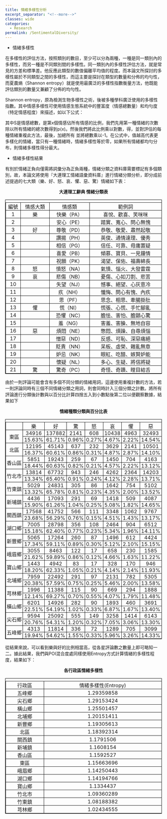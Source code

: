 ```yaml
---
title: 情緒多樣性分析
excerpt_separator: "<!--more-->"
classes: wide
categories:
  - Research
permalink: /SentimentalDiversity/
---
```


<style>
table, th, td {
  border: 1px solid black;
  border-collapse: collapse;
  text-align: center;
  vertical-align: middle;
  padding: 0px;
}
td > p {
  display: contents;
  vertical-align: middle;
  text-align: center;
}
tbody, thead {
  width: 100%;
  display: table;
}
img {
    display: block;
    margin: 0 auto;
}
</style>
<ul><li><a id="_Ref118225626"></a>情緒多樣性</li></ul><p>在多樣性的評估方法，按照類別的數目，至少可以分為兩種，一種是同一類別內的多樣性，而另一種是不同類別間的多樣性。同一類別內的多樣性評估方法，就是常見的方差和標準差。他反應此類型的數值偏離平均值的程度。而本論文所探討的多樣性屬於不同類型之間的多樣性，而這主要是探討在類型的數量和分佈的均勻性，而夏農熵（Shannon entropy）就是使用最廣泛的多樣性指數衡量方法，他既能評估類別的數量又兼顧了分佈的均勻性。</p><p>Shannon entropy，原為檢測生物多樣性之術，後被多種學科廣泛使用的多樣性指數。其中情感多樣性可使用情感生態系統中的豐富度（情感總數量）和均勻度（特定情感程度）來描述，如以下公式：</p><p>其中S是情感總數，是第x個情感佔所有情感的比例，我們先用第一種情緒的次數除以所有情緒的總次數得到p(x)。然後我們將此比例乘以對數，得，並對評估的每種情緒重複此方法，最後，加總所有 並將總數乘以-1。在公式中，值越高代表更多樣化的情緒，當只有一種情緒時，情緒多樣性等於零，如果所有情緒都均勻分布，則情緒多樣性得分最大。</p><ul><li><a id="_Ref118365435"></a><a id="_Ref116587638"></a><a id="_Toc119100651"></a>情緒多樣性結果</li></ul><p>有別於情緒正負向僅需將詞彙分為正負兩種，情緒分類之資料庫需要標記有多個類別，故，本論文將使用『大連理工情緒語彙資料庫』進行情緒分類分析，即分成前述提過的七大類（樂、好、怒、哀、懼、惡、驚）情緒如下表：<b><center>大連理工辭典 情緒分類表</center></b></p><table><tr><td><p>編號</p></td><td><p>情感大類</p></td><td><p>情感類</p></td><td><p>範例詞</p></td></tr><tr><td><p>1</p></td><td><p>樂</p></td><td><p>快樂（PA）</p></td><td><p>喜悅、歡喜、笑咪咪</p></td></tr><tr><td><p>2</p></td><td></td><td><p>安心（PE）</p></td><td><p>踏實、寬心、問心無愧</p></td></tr><tr><td><p>3</p></td><td><p>好</p></td><td><p>尊敬（PD）</p></td><td><p>恭敬、敬愛、肅然起敬</p></td></tr><tr><td><p>4</p></td><td></td><td><p>讚揚（PH）</p></td><td><p>英俊、通情達理、優秀</p></td></tr><tr><td><p>5</p></td><td></td><td><p>相信（PG）</p></td><td><p>信任、可靠、毋庸置疑</p></td></tr><tr><td><p>6</p></td><td></td><td><p>喜愛（PB）</p></td><td><p>傾慕、寶貝、一見鐘情</p></td></tr><tr><td><p>7</p></td><td></td><td><p>祝願（PK）</p></td><td><p>渴望、保佑、福壽綿長</p></td></tr><tr><td><p>8</p></td><td><p>怒</p></td><td><p>憤怒（NA）</p></td><td><p>氣憤、惱火、大發雷霆</p></td></tr><tr><td><p>9</p></td><td><p>哀</p></td><td><p>悲傷（NB）</p></td><td><p>憂傷、心如刀割、悲苦</p></td></tr><tr><td><p>10</p></td><td></td><td><p>失望（NJ）</p></td><td><p>憾事、絕望、心灰意冷</p></td></tr><tr><td><p>11</p></td><td></td><td><p>疚（NH）</p></td><td><p>懺悔、問心有愧、內疚</p></td></tr><tr><td><p>12</p></td><td></td><td><p>思（PF）</p></td><td><p>思念、相思、牽腸掛肚</p></td></tr><tr><td><p>13</p></td><td><p>懼</p></td><td><p>慌（NI）</p></td><td><p>慌張、心慌、手忙腳亂</p></td></tr><tr><td><p>14</p></td><td></td><td><p>恐懼（NC）</p></td><td><p>膽怯、害怕、膽顫心驚</p></td></tr><tr><td><p>15</p></td><td></td><td><p>羞（NG）</p></td><td><p>害羞、害臊、無地自容</p></td></tr><tr><td><p>16</p></td><td><p>惡</p></td><td><p>煩悶（NE）</p></td><td><p>憋悶、煩躁、自尋煩惱</p></td></tr><tr><td><p>17</p></td><td></td><td><p>憎惡（ND）</p></td><td><p>反感、可恥、深惡痛絕</p></td></tr><tr><td><p>18</p></td><td></td><td><p>貶責（NN）</p></td><td><p>呆板、虛榮、雜亂無章</p></td></tr><tr><td><p>19</p></td><td></td><td><p>妒忌（NK）</p></td><td><p>眼紅、吃醋、嫉賢妒能</p></td></tr><tr><td><p>20</p></td><td></td><td><p>懷疑（NL）</p></td><td><p>多心、生疑、將信將疑</p></td></tr><tr><td><p>21</p></td><td><p>驚</p></td><td><p>驚奇（PC）</p></td><td><p>奇怪、奇蹟、瞠目結舌</p></td></tr></table><p>由於一則評論可能會含有多個不同分類的情緒用詞，這邊使用重複計數的方法，若一則評論同時有三個不同情緒分類之用詞，則會同時計入三個分類之計數。將所有評論進行分類後計數與以百分比計算四捨五入到小數點後第二位以便觀察數據，結果如下<b><center>情緒種類分類與百分比表</center></b></p><table><tr><td></td><td><p>樂</p></td><td><p>好</p></td><td><p>驚</p></td><td><p>怒</p></td><td><p>哀</p></td><td><p>懼</p></td><td><p>惡</p></td></tr><tr><td rowspan="2"><p>東區</p></td><td><p>34916</p></td><td><p>137882</p></td><td><p>2141</p></td><td><p>608</p></td><td><p>10438</p></td><td><p>4963</p></td><td><p>32493</p></td></tr><tr><td><p>15.63%</p></td><td><p>61.71%</p></td><td><p>0.96%</p></td><td><p>0.27%</p></td><td><p>4.67%</p></td><td><p>2.22%</p></td><td><p>14.54%</p></td></tr><tr><td rowspan="2"><p>北區</p></td><td><p>12195</p></td><td><p>45143</p></td><td><p>637</p></td><td><p>232</p></td><td><p>3629</p></td><td><p>2141</p></td><td><p>10501</p></td></tr><tr><td><p>16.37%</p></td><td><p>60.61%</p></td><td><p>0.86%</p></td><td><p>0.31%</p></td><td><p>4.87%</p></td><td><p>2.87%</p></td><td><p>14.10%</p></td></tr><tr><td rowspan="2"><p>香山區</p></td><td><p>5851</p></td><td><p>19243</p></td><td><p>259</p></td><td><p>67</p></td><td><p>1450</p></td><td><p>704</p></td><td><p>4163</p></td></tr><tr><td><p>18.44%</p></td><td><p>60.63%</p></td><td><p>0.82%</p></td><td><p>0.21%</p></td><td><p>4.57%</p></td><td><p>2.22%</p></td><td><p>13.12%</p></td></tr><tr><td rowspan="2"><p>竹北市</p></td><td><p>13814</p></td><td><p>67732</p></td><td><p>943</p></td><td><p>246</p></td><td><p>4262</p></td><td><p>2364</p></td><td><p>14203</p></td></tr><tr><td><p>13.34%</p></td><td><p>65.40%</p></td><td><p>0.91%</p></td><td><p>0.24%</p></td><td><p>4.12%</p></td><td><p>2.28%</p></td><td><p>13.71%</p></td></tr><tr><td rowspan="2"><p>竹東鎮</p></td><td><p>5029</p></td><td><p>24831</p></td><td><p>305</p></td><td><p>86</p></td><td><p>1642</p></td><td><p>754</p></td><td><p>5102</p></td></tr><tr><td><p>13.32%</p></td><td><p>65.78%</p></td><td><p>0.81%</p></td><td><p>0.23%</p></td><td><p>4.35%</p></td><td><p>2.00%</p></td><td><p>13.52%</p></td></tr><tr><td rowspan="2"><p>新埔鎮</p></td><td><p>4436</p></td><td><p>17093</p></td><td><p>291</p></td><td><p>69</p></td><td><p>1418</p></td><td><p>509</p></td><td><p>4087</p></td></tr><tr><td><p>15.90%</p></td><td><p>61.26%</p></td><td><p>1.04%</p></td><td><p>0.25%</p></td><td><p>5.08%</p></td><td><p>1.82%</p></td><td><p>14.65%</p></td></tr><tr><td rowspan="2"><p>關西鎮</p></td><td><p>17568</p></td><td><p>41752</p></td><td><p>566</p></td><td><p>111</p></td><td><p>3348</p></td><td><p>1062</p></td><td><p>9767</p></td></tr><tr><td><p>23.68%</p></td><td><p>56.29%</p></td><td><p>0.76%</p></td><td><p>0.15%</p></td><td><p>4.51%</p></td><td><p>1.43%</p></td><td><p>13.17%</p></td></tr><tr><td rowspan="2"><p>湖口鄉</p></td><td><p>7005</p></td><td><p>28798</p></td><td><p>356</p></td><td><p>108</p></td><td><p>2464</p></td><td><p>904</p></td><td><p>6512</p></td></tr><tr><td><p>15.18%</p></td><td><p>62.40%</p></td><td><p>0.77%</p></td><td><p>0.23%</p></td><td><p>5.34%</p></td><td><p>1.96%</p></td><td><p>14.11%</p></td></tr><tr><td rowspan="2"><p>新豐鄉</p></td><td><p>5065</p></td><td><p>17264</p></td><td><p>260</p></td><td><p>87</p></td><td><p>1496</p></td><td><p>612</p></td><td><p>4424</p></td></tr><tr><td><p>17.34%</p></td><td><p>59.11%</p></td><td><p>0.89%</p></td><td><p>0.30%</p></td><td><p>5.12%</p></td><td><p>2.10%</p></td><td><p>15.15%</p></td></tr><tr><td rowspan="2"><p>峨眉鄉</p></td><td><p>3055</p></td><td><p>8463</p></td><td><p>122</p></td><td><p>17</p></td><td><p>658</p></td><td><p>230</p></td><td><p>1585</p></td></tr><tr><td><p>21.62%</p></td><td><p>59.89%</p></td><td><p>0.86%</p></td><td><p>0.12%</p></td><td><p>4.66%</p></td><td><p>1.63%</p></td><td><p>11.22%</p></td></tr><tr><td rowspan="2"><p>寶山鄉</p></td><td><p>1443</p></td><td><p>4942</p></td><td><p>83</p></td><td><p>17</p></td><td><p>328</p></td><td><p>170</p></td><td><p>946</p></td></tr><tr><td><p>18.20%</p></td><td><p>62.33%</p></td><td><p>1.05%</p></td><td><p>0.21%</p></td><td><p>4.14%</p></td><td><p>2.14%</p></td><td><p>11.93%</p></td></tr><tr><td rowspan="2"><p>北埔鄉</p></td><td><p>7959</p></td><td><p>22492</p></td><td><p>291</p></td><td><p>97</p></td><td><p>2131</p></td><td><p>782</p></td><td><p>5305</p></td></tr><tr><td><p>20.38%</p></td><td><p>57.59%</p></td><td><p>0.75%</p></td><td><p>0.25%</p></td><td><p>5.46%</p></td><td><p>2.00%</p></td><td><p>13.58%</p></td></tr><tr><td rowspan="2"><p>芎林鄉</p></td><td><p>1996</p></td><td><p>11388</p></td><td><p>115</p></td><td><p>90</p></td><td><p>669</p></td><td><p>294</p></td><td><p>1888</p></td></tr><tr><td><p>12.14%</p></td><td><p>69.27%</p></td><td><p>0.70%</p></td><td><p>0.55%</p></td><td><p>4.07%</p></td><td><p>1.79%</p></td><td><p>11.48%</p></td></tr><tr><td rowspan="2"><p>橫山鄉</p></td><td><p>6201</p></td><td><p>14926</p></td><td><p>282</p></td><td><p>90</p></td><td><p>1893</p></td><td><p>460</p></td><td><p>3691</p></td></tr><tr><td><p>22.51%</p></td><td><p>54.19%</p></td><td><p>1.02%</p></td><td><p>0.33%</p></td><td><p>6.87%</p></td><td><p>1.67%</p></td><td><p>13.40%</p></td></tr><tr><td rowspan="2"><p>尖石鄉</p></td><td><p>9594</p></td><td><p>25092</p></td><td><p>555</p></td><td><p>149</p></td><td><p>3258</p></td><td><p>1414</p></td><td><p>6143</p></td></tr><tr><td><p>20.76%</p></td><td><p>54.31%</p></td><td><p>1.20%</p></td><td><p>0.32%</p></td><td><p>7.05%</p></td><td><p>3.06%</p></td><td><p>13.30%</p></td></tr><tr><td rowspan="2"><p>五峰鄉</p></td><td><p>4313</p></td><td><p>11814</p></td><td><p>336</p></td><td><p>72</p></td><td><p>1289</p></td><td><p>705</p></td><td><p>3099</p></td></tr><tr><td><p>19.94%</p></td><td><p>54.62%</p></td><td><p>1.55%</p></td><td><p>0.33%</p></td><td><p>5.96%</p></td><td><p>3.26%</p></td><td><p>14.33%</p></td></tr></table><p>從結果來說，可以看到樂與好的比例相當高，從各星評論數之數量上即可略知一二。據此結果，我們與POI混合度處同樣使用Entropy方式計算情緒的多樣性程度，結果如下：<b><center><a id="_Toc119100659"></a>各行政區情緒多樣性</center></b></p><table><tr><td><p>行政區</p></td><td><p>情緒多樣性(Entropy)</p></td></tr><tr><td><p>五峰鄉</p></td><td><p>1.29359858</p></td></tr><tr><td><p>尖石鄉</p></td><td><p>1.29153424</p></td></tr><tr><td><p>橫山鄉</p></td><td><p>1.25501457</p></td></tr><tr><td><p>北埔鄉</p></td><td><p>1.20151411</p></td></tr><tr><td><p>新豐鄉</p></td><td><p>1.19305613</p></td></tr><tr><td><p>北區</p></td><td><p>1.18392314</p></td></tr><tr><td><p>關西鎮</p></td><td><p>1.1791506</p></td></tr><tr><td><p>新埔鎮</p></td><td><p>1.1608154</p></td></tr><tr><td><p>香山區</p></td><td><p>1.1592527</p></td></tr><tr><td><p>東區</p></td><td><p>1.15663696</p></td></tr><tr><td><p>峨眉鄉</p></td><td><p>1.14250443</p></td></tr><tr><td><p>湖口鄉</p></td><td><p>1.14194766</p></td></tr><tr><td><p>寶山鄉</p></td><td><p>1.1334437</p></td></tr><tr><td><p>竹北市</p></td><td><p>1.09360289</p></td></tr><tr><td><p>竹東鎮</p></td><td><p>1.08188382</p></td></tr><tr><td><p>芎林鄉</p></td><td><p>1.02434555</p></td></tr></table>